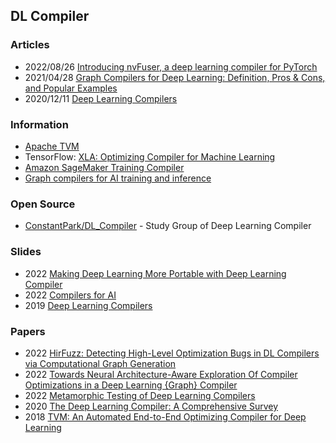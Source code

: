 ## DL Compiler


### Articles
- 2022/08/26 [Introducing nvFuser, a deep learning compiler for PyTorch](https://pytorch.org/blog/introducing-nvfuser-a-deep-learning-compiler-for-pytorch/)
- 2021/04/28 [Graph Compilers for Deep Learning: Definition, Pros & Cons, and Popular Examples](https://deci.ai/blog/graph-compilers/)
- 2020/12/11 [Deep Learning Compilers](https://soham-bhure18.medium.com/deep-learning-compilers-b53379bc8f4f)


### Information
- [Apache TVM](https://tvm.apache.org/)
- TensorFlow: [XLA: Optimizing Compiler for Machine Learning](https://www.tensorflow.org/xla)
- [Amazon SageMaker Training Compiler](https://docs.aws.amazon.com/sagemaker/latest/dg/training-compiler.html)
- [Graph compilers for AI training and inference](https://www.sodalite.eu/sites/sodalite/files/public/content-files/articles/graph-compilers-proof2-blog.pdf)


### Open Source
- [ConstantPark/DL_Compiler](https://github.com/ConstantPark/DL_Compiler) - Study Group of Deep Learning Compiler

### Slides
- 2022 [Making Deep Learning More Portable with Deep Learning Compiler](https://www.aspdac.com/aspdac2022/taoka/pdf/5A-1.pdf)
- 2022 [Compilers for AI](https://www.cs.cmu.edu/afs/cs/academic/class/15745-s19/www/presentations/M3-compilers-for-AI.pptx)
- 2019 [Deep Learning Compilers](https://ucbrise.github.io/cs294-ai-sys-sp19/assets/lectures/lec12/dl-compilers.pdf)


### Papers
- 2022 [HirFuzz: Detecting High-Level Optimization Bugs in DL Compilers via Computational Graph Generation](https://deepai.org/publication/hirfuzz-detecting-high-level-optimization-bugs-in-dl-compilers-via-computational-graph-generation)
- 2022 [Towards Neural Architecture-Aware Exploration Of Compiler Optimizations in a Deep Learning {Graph} Compiler](https://bpb-us-e1.wpmucdn.com/you.stonybrook.edu/dist/6/1671/files/2022/07/Towards-Neural-Architecture-Aware-Exploration-Of-Compiler-Optimizations-in-a-Deep-Learning-Graph-Compiler.pdf)
- 2022 [Metamorphic Testing of Deep Learning Compilers](https://dl.acm.org/doi/abs/10.1145/3508035)
- 2020 [The Deep Learning Compiler: A Comprehensive Survey](https://arxiv.org/abs/2002.03794)
- 2018 [TVM: An Automated End-to-End Optimizing Compiler for Deep Learning](https://www.usenix.org/system/files/osdi18-chen.pdf)

